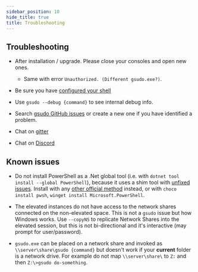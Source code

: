 ```yaml
---
sidebar_position: 10
hide_title: true
title: Troubleshooting
---
```


## Troubleshooting

- After installation / upgrade. Please close your consoles and open new ones.
    - Same with error `Unauthorized. (Different gsudo.exe?)`. 

- Be sure you have [configured your shell](install#configure-your-shell)

- Use `gsudo --debug {command}` to see internal debug info.

- Search [gsudo GitHub issues](https://github.com/gerardog/gsudo/issues?q=) or create a new one if you have identified a problem.

- Chat on [gitter](https://gitter.im/gsudo/)
- Chat on [Discord](https://discord.com/invite/dEEA3P5WqF)

## Known issues

- Do not install PowerShell as a .Net global tool (i.e. with `dotnet tool install --global PowerShell`), because it uses a shim tool with [unfixed issues](https://github.com/PowerShell/PowerShell/issues/11747). Install with any [other official method](https://docs.microsoft.com/en-us/powershell/scripting/install/installing-powershell-on-windows) instead, or with `choco install pwsh`, `winget install Microsoft.PowerShell`.

- The elevated instances do not have access to the network shares connected on the non-elevated space. This is not a `gsudo` issue but how Windows works. Use `--copyNS` to replicate Network Shares into the elevated session, but this is not bi-directional and it's interactive (may prompt for user/password).

- `gsudo.exe` can be placed on a network share and invoked as `\\server\share\gsudo {command}` but doesn't work if your **current** folder is a network drive. For example do not map `\\server\share\` to `Z:` and then `Z:\>gsudo do-something`.
